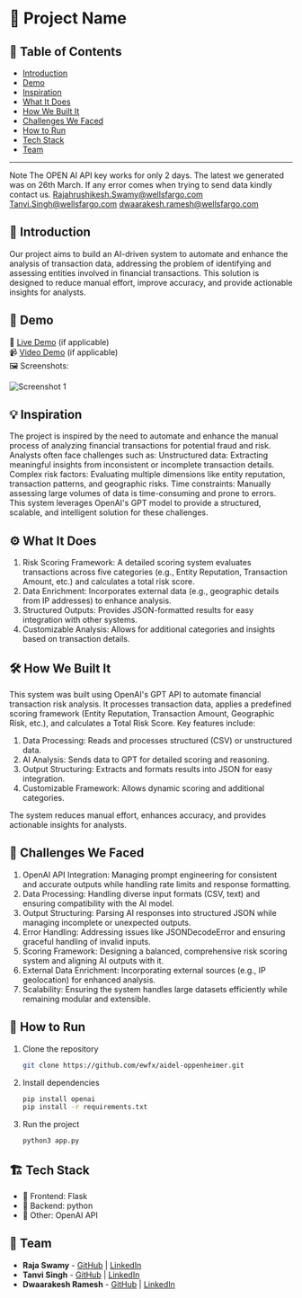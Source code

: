 # 🚀 Project Name

## 📌 Table of Contents
- [Introduction](#introduction)
- [Demo](#demo)
- [Inspiration](#inspiration)
- [What It Does](#what-it-does)
- [How We Built It](#how-we-built-it)
- [Challenges We Faced](#challenges-we-faced)
- [How to Run](#how-to-run)
- [Tech Stack](#tech-stack)
- [Team](#team)

---

Note
The OPEN AI API key works for only 2 days. The latest we generated was on 26th March. If any error comes when trying to send data kindly contact us. 
Rajahrushikesh.Swamy@wellsfargo.com
Tanvi.Singh@wellsfargo.com
dwaarakesh.ramesh@wellsfargo.com


## 🎯 Introduction
Our project aims to build an AI-driven system to automate and enhance the analysis of transaction data, addressing the problem of identifying and assessing entities involved in financial transactions. This solution is designed to reduce manual effort, improve accuracy, and provide actionable insights for analysts.

## 🎥 Demo
🔗 [Live Demo](#) (if applicable)  
📹 [Video Demo](#) (if applicable)  
🖼️ Screenshots:

![Screenshot 1](link-to-image)

## 💡 Inspiration
The project is inspired by the need to automate and enhance the manual process of analyzing financial transactions for potential fraud and risk. Analysts often face challenges such as:
Unstructured data: Extracting meaningful insights from inconsistent or incomplete transaction details.
Complex risk factors: Evaluating multiple dimensions like entity reputation, transaction patterns, and geographic risks.
Time constraints: Manually assessing large volumes of data is time-consuming and prone to errors.
This system leverages OpenAI's GPT model to provide a structured, scalable, and intelligent solution for these challenges.

## ⚙️ What It Does
1. Risk Scoring Framework: A detailed scoring system evaluates transactions across five categories (e.g., Entity Reputation, Transaction Amount, etc.) and calculates a total risk score.
2. Data Enrichment: Incorporates external data (e.g., geographic details from IP addresses) to enhance analysis.
3. Structured Outputs: Provides JSON-formatted results for easy integration with other systems.
4. Customizable Analysis: Allows for additional categories and insights based on transaction details.

## 🛠️ How We Built It
This system was built using OpenAI's GPT API to automate financial transaction risk analysis. It processes transaction data, applies a predefined scoring framework (Entity Reputation, Transaction Amount, Geographic Risk, etc.), and calculates a Total Risk Score. Key features include:

1. Data Processing: Reads and processes structured (CSV) or unstructured data.
2. AI Analysis: Sends data to GPT for detailed scoring and reasoning.
3. Output Structuring: Extracts and formats results into JSON for easy integration.
4. Customizable Framework: Allows dynamic scoring and additional categories.

The system reduces manual effort, enhances accuracy, and provides actionable insights for analysts.

## 🚧 Challenges We Faced
1. OpenAI API Integration: Managing prompt engineering for consistent and accurate outputs while handling rate limits and response formatting.
2. Data Processing: Handling diverse input formats (CSV, text) and ensuring compatibility with the AI model.
3. Output Structuring: Parsing AI responses into structured JSON while managing incomplete or unexpected outputs.
4. Error Handling: Addressing issues like JSONDecodeError and ensuring graceful handling of invalid inputs.
5. Scoring Framework: Designing a balanced, comprehensive risk scoring system and aligning AI outputs with it.
6. External Data Enrichment: Incorporating external sources (e.g., IP geolocation) for enhanced analysis.
7. Scalability: Ensuring the system handles large datasets efficiently while remaining modular and extensible.

## 🏃 How to Run
1. Clone the repository  
   ```sh
   git clone https://github.com/ewfx/aidel-oppenheimer.git
   ```
2. Install dependencies  
   ```sh
   pip install openai
   pip install -r requirements.txt
   ```
3. Run the project  
   ```sh
   python3 app.py
   ```

## 🏗️ Tech Stack
- 🔹 Frontend: Flask
- 🔹 Backend: python
- 🔹 Other: OpenAI API

## 👥 Team
- **Raja Swamy** - [GitHub](#) | [LinkedIn](#)
- **Tanvi Singh** - [GitHub](#) | [LinkedIn](#)
- **Dwaarakesh Ramesh** - [GitHub](#) | [LinkedIn](#)
